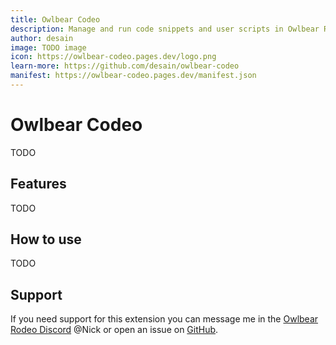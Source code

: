 ```yaml
---
title: Owlbear Codeo
description: Manage and run code snippets and user scripts in Owlbear Rodeo.
author: desain
image: TODO image
icon: https://owlbear-codeo.pages.dev/logo.png
learn-more: https://github.com/desain/owlbear-codeo
manifest: https://owlbear-codeo.pages.dev/manifest.json
---
```


# Owlbear Codeo

TODO

## Features

TODO

## How to use

TODO

## Support

If you need support for this extension you can message me in the [Owlbear Rodeo Discord](https://discord.com/invite/u5RYMkV98s) @Nick or open an issue on [GitHub](https://github.com/desain/owlbear-codeo/issues).
